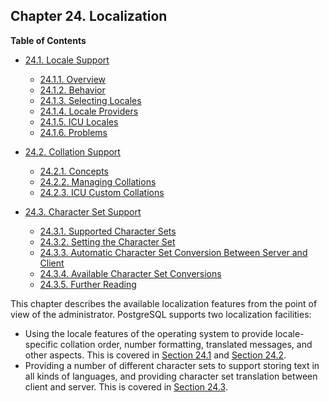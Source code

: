 ## Chapter 24. Localization

**Table of Contents**

- [24.1. Locale Support](locale)

  - [24.1.1. Overview](locale#LOCALE-OVERVIEW)
  - [24.1.2. Behavior](locale#LOCALE-BEHAVIOR)
  - [24.1.3. Selecting Locales](locale#LOCALE-SELECTING-LOCALES)
  - [24.1.4. Locale Providers](locale#LOCALE-PROVIDERS)
  - [24.1.5. ICU Locales](locale#ICU-LOCALES)
  - [24.1.6. Problems](locale#LOCALE-PROBLEMS)

- [24.2. Collation Support](collation)

  - [24.2.1. Concepts](collation#COLLATION-CONCEPTS)
  - [24.2.2. Managing Collations](collation#COLLATION-MANAGING)
  - [24.2.3. ICU Custom Collations](collation#ICU-CUSTOM-COLLATIONS)

- [24.3. Character Set Support](multibyte)

  - [24.3.1. Supported Character Sets](multibyte#MULTIBYTE-CHARSET-SUPPORTED)
  - [24.3.2. Setting the Character Set](multibyte#MULTIBYTE-SETTING)
  - [24.3.3. Automatic Character Set Conversion Between Server and Client](multibyte#MULTIBYTE-AUTOMATIC-CONVERSION)
  - [24.3.4. Available Character Set Conversions](multibyte#MULTIBYTE-CONVERSIONS-SUPPORTED)
  - [24.3.5. Further Reading](multibyte#MULTIBYTE-FURTHER-READING)

This chapter describes the available localization features from the point of view of the administrator. PostgreSQL supports two localization facilities:

- Using the locale features of the operating system to provide locale-specific collation order, number formatting, translated messages, and other aspects. This is covered in [Section 24.1](locale '24.1. Locale Support') and [Section 24.2](collation '24.2. Collation Support').
- Providing a number of different character sets to support storing text in all kinds of languages, and providing character set translation between client and server. This is covered in [Section 24.3](multibyte '24.3. Character Set Support').
